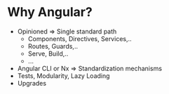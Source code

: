 # Why Angular?

- Opinioned => Single standard path
  - Components, Directives, Services,..
  - Routes, Guards,..
  - Serve, Build,..
  - ...
- Angular CLI or Nx => Standardization mechanisms
- Tests, Modularity, Lazy Loading
- Upgrades
